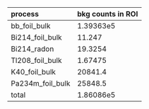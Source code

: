 | **process**        | **bkg counts in ROI** |
|:-------------------|:----------------------|
| bb\_foil\_bulk     | 1.39363e5             |
| Bi214\_foil\_bulk  | 11.247                |
| Bi214\_radon       | 19.3254               |
| Tl208\_foil\_bulk  | 1.67475               |
| K40\_foil\_bulk    | 20841.4               |
| Pa234m\_foil\_bulk | 25848.5               |
| total              | 1.86086e5             |
